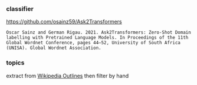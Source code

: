 
### classifier
https://github.com/osainz59/Ask2Transformers

```
Oscar Sainz and German Rigau. 2021. Ask2Transformers: Zero-Shot Domain labelling with Pretrained Language Models. In Proceedings of the 11th Global Wordnet Conference, pages 44–52, University of South Africa (UNISA). Global Wordnet Association.
```

### topics
extract from [Wikipedia Outlines](https://en.wikipedia.org/wiki/Wikipedia:Contents/Outlines) then filter by hand

